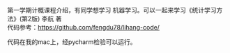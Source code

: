 第一学期计概课程介绍，有同学想学习 机器学习。可以一起来学习《统计学习方法》(第2版) 李航 著  
代码参考：https://github.com/fengdu78/lihang-code/

代码在我的mac上，经pycharm检验可以运行。
